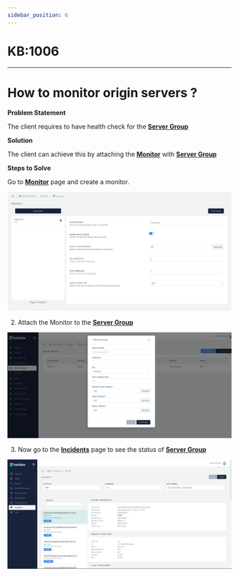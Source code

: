 ```yaml
---
sidebar_position: 6
---
```


# KB:1006
----------

# How to monitor origin servers ?

**Problem Statement**

The client requires to have health check for the [**Server Group**](docs/waf/listener/server_groups/servergroup.md)

**Solution**

The client can achieve this by attaching the [**Monitor**](docs/waf/listener/monitor.md) with [**Server Group**](docs/waf/listener/server_groups/servergroup.md)


**Steps to Solve**

Go to [**Monitor**](docs/waf/listener/monitor.md) page and create a monitor.

![kb-1006](/img/waf/tutorials/kb6.png)

2. Attach the Monitor to the [**Server Group**](docs/waf/listener/server_groups/servergroup.md)

![kb-1006](/img/waf/tutorials/kb61.png)

3. Now go to the [**Incidents**](docs/waf/incidents.md) page to see the status of [**Server Group**](docs/waf/listener/server_groups/servergroup.md)

![kb-1006](/img/waf/tutorials/kb66incident.png)
